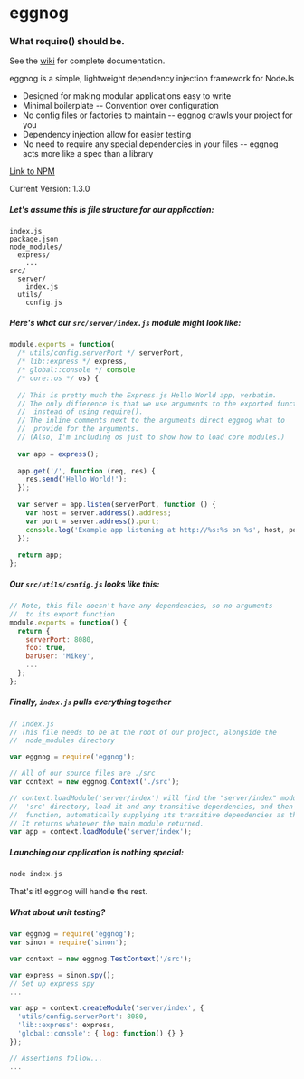 # eggnog
### What require() should be.

See the [wiki](https://github.com/MikeyBurkman/eggnog/wiki) for complete documentation.

eggnog is a simple, lightweight dependency injection framework for NodeJs
- Designed for making modular applications easy to write
- Minimal boilerplate -- Convention over configuration
- No config files or factories to maintain -- eggnog crawls your project for you
- Dependency injection allow for easier testing
- No need to require any special dependencies in your files -- eggnog acts more like a spec than a library

[Link to NPM](https://www.npmjs.com/package/eggnog)

Current Version: 1.3.0

##### Let's assume this is file structure for our application:
```
index.js
package.json
node_modules/
  express/
    ...
src/
  server/
    index.js
  utils/
    config.js
```

##### Here's what our `src/server/index.js` module might look like:
```js
module.exports = function(
  /* utils/config.serverPort */ serverPort, 
  /* lib::express */ express, 
  /* global::console */ console
  /* core::os */ os) {
  
  // This is pretty much the Express.js Hello World app, verbatim.
  // The only difference is that we use arguments to the exported function 
  //  instead of using require().
  // The inline comments next to the arguments direct eggnog what to 
  //  provide for the arguments.
  // (Also, I'm including os just to show how to load core modules.)
  
  var app = express();
  
  app.get('/', function (req, res) {
    res.send('Hello World!');
  });
  
  var server = app.listen(serverPort, function () {
    var host = server.address().address;
    var port = server.address().port;
    console.log('Example app listening at http://%s:%s on %s', host, port, os.type());
  });
  
  return app;
};
```

##### Our `src/utils/config.js` looks like this:
```js
// Note, this file doesn't have any dependencies, so no arguments 
//  to its export function
module.exports = function() {
  return {
    serverPort: 8080,
    foo: true,
    barUser: 'Mikey',
    ...
  };
};
```

##### Finally, `index.js` pulls everything together
```js
// index.js
// This file needs to be at the root of our project, alongside the 
//  node_modules directory

var eggnog = require('eggnog');

// All of our source files are ./src
var context = new eggnog.Context('./src');

// context.loadModule('server/index') will find the "server/index" module in the 
//  'src' directory, load it and any transitive dependencies, and then execute its 
//  function, automatically supplying its transitive dependencies as the arguments.
// It returns whatever the main module returned.
var app = context.loadModule('server/index');
```

##### Launching our application is nothing special:
```sh
node index.js
```

That's it! eggnog will handle the rest.

##### What about unit testing?
```js
var eggnog = require('eggnog');
var sinon = require('sinon');

var context = new eggnog.TestContext('/src');

var express = sinon.spy();
// Set up express spy
...

var app = context.createModule('server/index', {
  'utils/config.serverPort': 8080,
  'lib::express': express,
  'global::console': { log: function() {} }
});

// Assertions follow...
...

```
